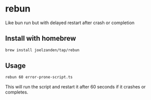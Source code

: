 # rebun

Like bun run but with delayed restart after crash or completion

## Install with homebrew

```bash
brew install joelzanden/tap/rebun
```

## Usage

```bash
rebun 60 error-prone-script.ts
```

This will run the script and restart it after 60 seconds if it crashes or completes.
